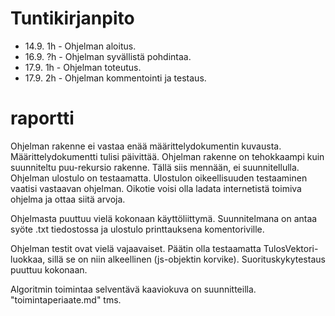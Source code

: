 # Tuntikirjanpito
* 14.9. 1h - Ohjelman aloitus.
* 16.9. ?h - Ohjelman syvällistä pohdintaa.
* 17.9. 1h - Ohjelman toteutus.
* 17.9. 2h - Ohjelman kommentointi ja testaus.

# raportti

Ohjelman rakenne ei vastaa enää määrittelydokumentin kuvausta. Määrittelydokumentti tulisi päivittää.
Ohjelman rakenne on tehokkaampi kuin suunniteltu puu-rekursio rakenne. Tällä siis mennään, ei suunnitellulla.
Ohjelman ulostulo on testaamatta. Ulostulon oikeellisuuden testaaminen vaatisi vastaavan ohjelman.
Oikotie voisi olla ladata internetistä toimiva ohjelma ja ottaa siitä arvoja.


Ohjelmasta puuttuu vielä kokonaan käyttöliittymä. Suunnitelmana on antaa syöte .txt tiedostossa ja ulostulo printtauksena komentoriville.


Ohjelman testit ovat vielä vajaavaiset. Päätin olla testaamatta TulosVektori-luokkaa, sillä se on niin alkeellinen (js-objektin korvike).
Suorituskykytestaus puuttuu kokonaan.


Algoritmin toimintaa selventävä kaaviokuva on suunnitteilla. "toimintaperiaate.md" tms.
